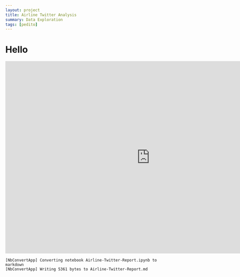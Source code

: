 ```yaml
---
layout: project
title: Airline Twitter Analysis
summary: Data Exploration
tags: [pedito]
---
```


# Hello


<iframe
    width="900"
    height="600"
    src="https://flapjackstan.github.io/files/delta.html"
    frameborder="0"
    allowfullscreen
></iframe>




    [NbConvertApp] Converting notebook Airline-Twitter-Report.ipynb to markdown
    [NbConvertApp] Writing 5361 bytes to Airline-Twitter-Report.md
    
